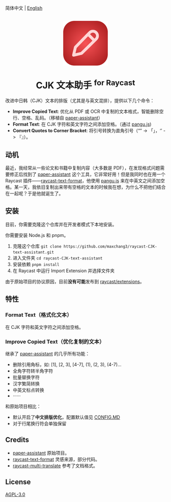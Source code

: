 简体中文 | [English](./README_EN.md)
<br>
<br>
<p align="center">
<img src="./assets/extension-icon.png" width="140" height="140" align="center" />
</p>

<h1 align="center">CJK 文本助手 <sup>for Raycast</sup></h1>

<p align="center">

改进中日韩（CJK）文本的排版（尤其是与英文混排），提供以下几个命令：
* **Improve Copied Text**: 优化从 PDF 或 OCR 中复制的文本格式，智能删除空行、空格、乱码。（移植自 [paper-assistant](https://github.com/laorange/paper-assistant)）
* **Format Text**: 在 CJK 字符和英文字符之间添加空格。（通过 [pangu.js](https://github.com/vinta/pangu.js))
* **Convert Quotes to Corner Bracket**: 将引号转换为直角引号（“” -> 「」，‘’ -> 『』）。
</p>

## 动机

最近，我经常从一些论文和书籍中复制内容（大多数是 PDF），在发现格式问题需要修正后找到了 [paper-assistant](https://github.com/laorange/paper-assistant) 这个工具，它非常好用！但是我同时也在用一个 Raycast 插件——[raycast-text-format](https://github.com/mrgeneralgoo/raycast-text-format)，他使用 [pangu.js](https://github.com/vinta/pangu.js) 来在中英文之间添加空格。某一天，我依旧复制出来带有空格的文本的时候我在想，为什么不把他们结合在一起呢？于是他就诞生了。

## 安装

目前，你需要克隆这个仓库并在开发者模式下本地安装。

你需要安装 Node.js 和 pnpm。

1. 克隆这个仓库 `git clone https://github.com/maxchang3/raycast-CJK-text-assistant.git`
2. 进入文件夹 `cd raycast-CJK-text-assistant`
3. 安装依赖 `pnpm install`
4. 在 Raycast 中运行 Import Extension 并选择文件夹

由于原始项目的协议原因，目前**没有可能**发布到 [raycast/extensions](https://github.com/raycast/extensions)。

## 特性

### Format Text（格式化文本）

在 CJK 字符和英文字符之间添加空格。

### Improve Copied Text（优化复制的文本）

继承了 [paper-assistant](https://github.com/laorange/paper-assistant) 的几乎所有功能：

* 删除引用角标，如: [1], [2, 3], [4-7], (1), (2, 3), (4-7)...
* 全角字符转半角字符
* 批量替换字符
* 汉字繁简转换
* 中英文标点转换
* ······

和原始项目相比：
* 默认开启了**中文排版优化**，配置默认值见 [CONFIG.MD](CONFIG.md)
* 对于行尾换行符会单独保留

## Credits

* [paper-assistant](https://github.com/laorange/paper-assistant) 原始项目。
* [raycast-text-format](https://github.com/mrgeneralgoo/raycast-text-format) 灵感来源，部分代码。
* [raycast-multi-translate](https://github.com/antfu/raycast-multi-translate) 参考了文档格式。

## License

[AGPL-3.0](./LICENSE)
